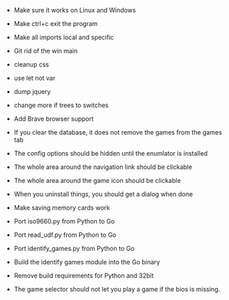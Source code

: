 

* Make sure it works on Linux and Windows
* Make ctrl+c exit the program
* Make all imports local and specific
* Git rid of the win main

* cleanup css
* use let not var
* dump jquery
* change more if trees to switches
* Add Brave browser support

* If you clear the database, it does not remove the games from the games tab
* The config options should be hidden until the enumlator is installed
* The whole area around the navigation link should be clickable
* The whole area around the game icon should be clickable
* When you uninstall things, you should get a dialog when done
* Make saving memory cards work

* Port iso9660.py from Python to Go
* Port read_udf.py from Python to Go
* Port identify_games.py from Python to Go
* Build the identify games module into the Go binary
* Remove build requirements for Python and 32bit
* The game selector should not let you play a game if the bios is missing.
